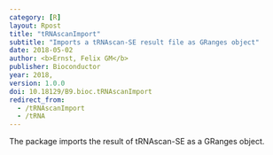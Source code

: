 ```yaml
---
category: [R]
layout: Rpost
title: "tRNAscanImport"
subtitle: "Imports a tRNAscan-SE result file as GRanges object"
date: 2018-05-02
author: <b>Ernst, Felix GM</b>
publisher: Bioconductor
year: 2018,
version: 1.0.0
doi: 10.18129/B9.bioc.tRNAscanImport
redirect_from:
  - /tRNAscanImport
  - /tRNA
---
```

The package imports the result of tRNAscan-SE as a GRanges object.
